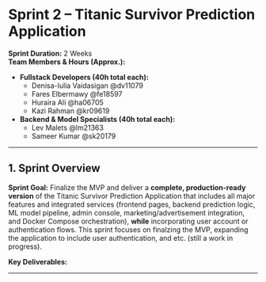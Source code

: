 # Sprint 2 – Titanic Survivor Prediction Application

**Sprint Duration:** 2 Weeks  
**Team Members & Hours (Approx.):**  
- **Fullstack Developers (40h total each):**
  - Denisa-Iulia Vaidasigan @dv11079
  - Fares Elbermawy @fe18597
  - Huraira Ali @ha06705
  - Kazi Rahman @kr09619
- **Backend & Model Specialists (40h total each):**
  - Lev Malets @lm21363
  - Sameer Kumar @sk20179

---

## 1. Sprint Overview

**Sprint Goal:** 
Finalize the MVP and deliver a **complete, production-ready version** of the Titanic Survivor Prediction Application that includes all major features and integrated services (frontend pages, backend prediction logic, ML model pipeline, admin console, marketing/advertisement integration, and Docker Compose orchestration), **while** incorporating user account or authentication flows. This sprint focuses on finalzing the MVP, expanding the application to include user authentication, and etc. (still a work in progress).

**Key Deliverables:**


---
<!-- 
> Note 1: This is a university project, so make total dev hours 70.
> Note 2: The devs named @dv, @fe, @kr and @sk are very inexperienced, no field experience, no practical, nor theoretical experience. They need exposure to real, solvable problems, but require more time and structure. @ha and @lm are very experience, so give them the tasks that are of highest specialist difficulty and priority, stuff that senior devs know from experience, not a book.
> Note 3: I absolutely love the tone and format of Sprint-1, so use it and improve it. 
> Note 4: Tasks that haven't been completed yet, move them to Sprint-2 (they are currently work in progress). 
-->
